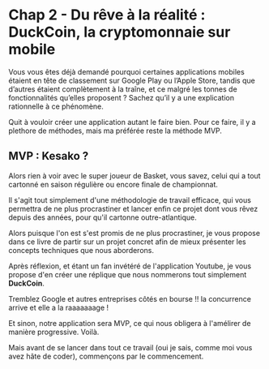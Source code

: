 # Chap 2 - Du rêve à la réalité : DuckCoin, la cryptomonnaie sur mobile

Vous vous êtes déjà demandé pourquoi certaines applications mobiles étaient en tête de classement sur Google Play ou l’Apple Store, tandis que d’autres étaient complètement à la traîne, et ce malgré les tonnes de fonctionnalités qu’elles proposent ? Sachez qu’il y a une explication rationnelle à ce phénomène.

Quit à vouloir créer une application autant le faire bien. Pour ce faire, il y a plethore de méthodes, mais ma préférée reste la méthode MVP.

## MVP : Kesako ?

Alors rien à voir avec le super joueur de Basket, vous savez, celui qui a tout cartonné en saison régulière ou encore finale de championnat.

Il s'agit tout simplement d'une méthodologie de travail efficace, qui vous permettra de ne plus procrastiner et lancer enfin ce projet dont vous rêvez depuis des années, pour qu'il cartonne outre-atlantique.

Alors puisque l'on est s'est promis de ne plus procrastiner, je vous propose dans ce livre de partir sur un projet concret afin de mieux présenter les concepts techniques que nous aborderons.

Après réflexion, et étant un fan invétéré de l'application Youtube, je vous propose d'en créer une réplique que nous nommerons tout simplement **DuckCoin**.

Tremblez Google et autres entreprises côtés en bourse !! la concurrence arrive et elle a la raaaaaaage !

Et sinon, notre application sera MVP, ce qui nous obligera à l'amélirer de manière progressive. Voilà.

Mais avant de se lancer dans tout ce travail \(oui je sais, comme moi vous avez hâte de coder\), commençons par le commencement.

